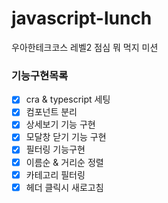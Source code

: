 # javascript-lunch

우아한테크코스 레벨2 점심 뭐 먹지 미션

### 기능구현목록

- [x] cra & typescript 세팅
- [x] 컴포넌트 분리
- [x] 상세보기 기능 구현
- [x] 모달창 닫기 기능 구현
- [x] 필터링 기능구현
- [x] 이름순 & 거리순 정렬
- [x] 카테고리 필터링
- [x] 헤더 클릭시 새로고침
